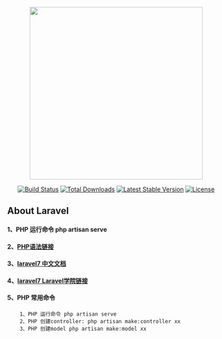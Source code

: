 <p align="center"><a href="https://laravel.com" target="_blank"><img src="https://raw.githubusercontent.com/laravel/art/master/logo-lockup/5%20SVG/2%20CMYK/1%20Full%20Color/laravel-logolockup-cmyk-red.svg" width="400"></a></p>

<p align="center">
<a href="https://travis-ci.org/laravel/framework"><img src="https://travis-ci.org/laravel/framework.svg" alt="Build Status"></a>
<a href="https://packagist.org/packages/laravel/framework"><img src="https://poser.pugx.org/laravel/framework/d/total.svg" alt="Total Downloads"></a>
<a href="https://packagist.org/packages/laravel/framework"><img src="https://poser.pugx.org/laravel/framework/v/stable.svg" alt="Latest Stable Version"></a>
<a href="https://packagist.org/packages/laravel/framework"><img src="https://poser.pugx.org/laravel/framework/license.svg" alt="License"></a>
</p>

## About Laravel

#### 1、PHP 运行命令 php artisan serve
#### 2、[PHP语法链接](https://www.runoob.com/php/php-tutorial.html)
#### 3、[laravel7 中文文档](https://learnku.com/docs/laravel/7.x/installation/7447)
#### 4、[laravel7 Laravel学院链接](https://learnku.com/docs/laravel/7.x/installation/7447)

#### 5、PHP 常用命令
```
    1、PHP 运行命令 php artisan serve
    2、PHP 创建controller: php artisan make:controller xx
    3、PHP 创建model php artisan make:model xx
```
    
